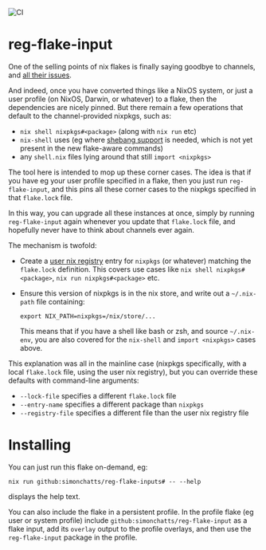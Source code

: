 ![CI](https://github.com/simonchatts/reg-flake-input/workflows/CI/badge.svg)

# reg-flake-input

One of the selling points of nix flakes is finally saying goodbye to channels,
and [all their
issues](https://github.com/nix-dot-dev/nix.dev/issues/16#issuecomment-713701415).

And indeed, once you have converted things like a NixOS system, or just a user
profile (on NixOS, Darwin, or whatever) to a flake, then the dependencies are
nicely pinned. But there remain a few operations that default to the
channel-provided nixpkgs, such as:

 - `nix shell nixpkgs#<package>` (along with `nix run` etc)
 - `nix-shell` uses (eg where [shebang
   support](https://nixos.org/manual/nix/unstable/command-ref/nix-shell.html#use-as-a--interpreter)
   is needed, which is not yet present in the new flake-aware commands)
 - any `shell.nix` files lying around that still `import <nixpkgs>`

The tool here is intended to mop up these corner cases. The idea is that if you
have eg your user profile specified in a flake, then you just run
`reg-flake-input`, and this pins all these corner cases to the nixpkgs specified
in that `flake.lock` file.

In this way, you can upgrade all these instances at once, simply by running
`reg-flake-input` again whenever you update that `flake.lock` file, and
hopefully never have to think about channels ever again.

The mechanism is twofold:

 - Create a [user nix
   registry](https://nixos.org/manual/nix/stable/command-ref/new-cli/nix3-registry.html)
   entry for `nixpkgs` (or whatever) matching the `flake.lock` definition. This
   covers use cases like `nix shell nixpkgs#<package>`, `nix run
   nixpkgs#<package>` etc.

 - Ensure this version of nixpkgs is in the nix store, and write out a
   `~/.nix-path` file containing:

       export NIX_PATH=nixpkgs=/nix/store/...

   This means that if you have a shell like bash or zsh, and source
   `~/.nix-env`, you are also covered for the `nix-shell` and `import <nixpkgs>`
   cases above.

This explanation was all in the mainline case (nixpkgs specifically, with a
local `flake.lock` file, using the user nix registry), but you can override
these defaults with command-line arguments:

 - `--lock-file` specifies a different `flake.lock` file
 - `--entry-name` specifies a different package than `nixpkgs`
 - `--registry-file` specifies a different file than the user nix registry file

# Installing

You can just run this flake on-demand, eg:

    nix run github:simonchatts/reg-flake-inputs# -- --help

displays the help text.

You can also include the flake in a persistent profile. In the profile flake (eg
user or system profile) include `github:simonchatts/reg-flake-input` as a flake
input, add its `overlay` output to the profile overlays, and then use the
`reg-flake-input` package in the profile.
